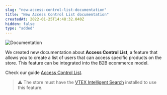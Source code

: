 ```yaml
---
slug: "new-access-control-list-documentation"
title: "New Access Control List documentation"
createdAt: 2022-01-25T14:48:32.040Z
hidden: false
type: "added"
---
```


![Documentation](https://cdn.jsdelivr.net/gh/vtexdocs/dev-portal-content@main/images/new-access-control-list-documentation-0.png)

We created new documentation about **Access Control List**, a feature that allows you to create a list of users that can access specific products on the store. This feature can be integrated into the B2B ecommerce model.

Check our guide [Access Control List](https://developers.vtex.com/docs/guides/access-control-list).

> ⚠️ The store must have the [VTEX Intelligent Search](https://help.vtex.com/en/tracks/vtex-intelligent-search) installed to use this feature.
